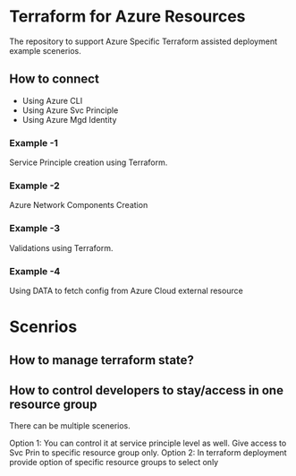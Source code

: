 # Terraform for Azure Resources

The repository to support Azure Specific Terraform assisted deployment example scenerios.

## How to connect
- Using Azure CLI
- Using Azure Svc Principle
- Using Azure Mgd Identity


### Example -1
Service Principle creation using Terraform.

### Example -2
Azure Network Components Creation

### Example -3
Validations using Terraform.

### Example -4
Using DATA to fetch config from Azure Cloud external resource




# Scenrios

## How to manage terraform state? 


## How to control developers to stay/access in one resource group

There can be multiple scenerios. 

Option 1: You can control it at service principle level as well. Give access to Svc Prin to specific resource group only.
Option 2: In terraform deployment provide option of specific resource groups to select only 

